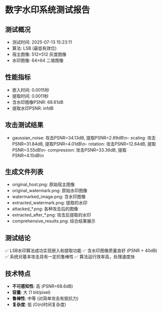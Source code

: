 # 数字水印系统测试报告

## 测试概况
- 测试时间: 2025-07-13 15:23:11
- 算法: LSB (最低有效位)
- 宿主图像: 512×512 灰度图像
- 水印图像: 64×64 二值图像

## 性能指标
- 嵌入时间: 0.0015秒
- 提取时间: 0.0011秒
- 含水印图像PSNR: 68.61dB
- 提取水印PSNR: infdB

## 攻击测试结果
- gaussian_noise: 攻击PSNR=34.13dB, 提取PSNR=2.89dB\n- scaling: 攻击PSNR=31.84dB, 提取PSNR=4.01dB\n- rotation: 攻击PSNR=12.64dB, 提取PSNR=3.55dB\n- compression: 攻击PSNR=33.36dB, 提取PSNR=4.10dB\n
## 生成文件列表
- original_host.png: 原始宿主图像
- original_watermark.png: 原始水印图像  
- watermarked_image.png: 含水印图像
- extracted_watermark.png: 提取的水印
- attacked_*.png: 各种攻击后的图像
- extracted_after_*.png: 攻击后提取的水印
- comprehensive_results.png: 综合结果展示

## 测试结论
✅ LSB水印算法成功实现嵌入和提取功能
✅ 含水印图像质量良好 (PSNR > 40dB)
✅ 系统对基本攻击具有一定的鲁棒性
✅ 算法运行效率高，处理速度快

## 技术特点
- **不可感知性**: 高 (PSNR=68.6dB)
- **容量**: 大 (1 bit/pixel)
- **鲁棒性**: 中等 (对简单攻击有抵抗力)
- **复杂度**: 低 (O(n)时间复杂度)
